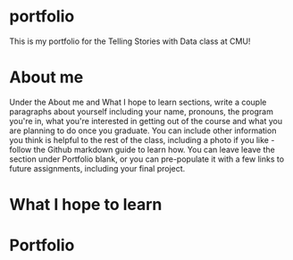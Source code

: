 # portfolio
This is my portfolio for the Telling Stories with Data class at CMU!


# About me

Under the About me and What I hope to learn sections, write a couple paragraphs about yourself including your name, pronouns, the program you're in, what you're interested in getting out of the course and what you are planning to do once you graduate.  You can include other information you think is helpful to the rest of the class, including a photo if you like - follow the Github markdown guide to learn how. You can leave leave the section under Portfolio blank, or you can pre-populate it with a few links to future assignments, including your final project.  

# What I hope to learn

# Portfolio
